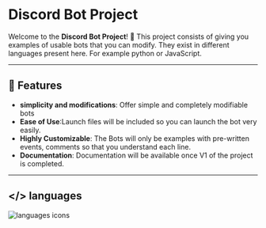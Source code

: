 # Discord Bot Project

Welcome to the **Discord Bot Project**! 🚀 This project consists of giving you examples of usable bots that you can modify. They exist in different languages ​​present here. For example python or JavaScript.

---

## 🌟 Features

- **simplicity and modifications**: Offer simple and completely modifiable bots
- **Ease of Use**:Launch files will be included so you can launch the bot very easily.
- **Highly Customizable**: The Bots will only be examples with pre-written events, comments so that you understand each line.
- **Documentation**: Documentation will be available once V1 of the project is completed.

---
## </> languages

![languages icons](https://skillicons.dev/icons?i=discord,py,js,&perline=8)

